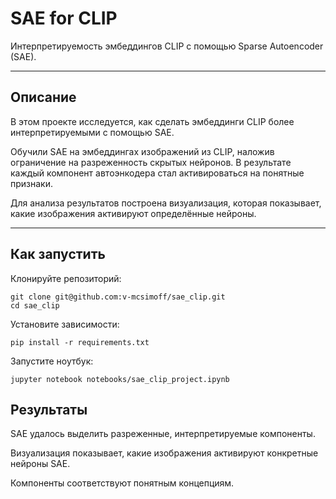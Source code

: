 # SAE for CLIP

Интерпретируемость эмбеддингов CLIP с помощью Sparse Autoencoder (SAE).

---

## Описание

В этом проекте исследуется, как сделать эмбеддинги CLIP более интерпретируемыми с помощью SAE.

Обучили SAE на эмбеддингах изображений из CLIP, наложив ограничение на разреженность скрытых нейронов. В результате каждый компонент автоэнкодера стал активироваться на понятные признаки.

Для анализа результатов построена визуализация, которая показывает, какие изображения активируют определённые нейроны.

---
## Как запустить

Клонируйте репозиторий:
```
git clone git@github.com:v-mcsimoff/sae_clip.git
cd sae_clip
```

Установите зависимости:
```
pip install -r requirements.txt
```

Запустите ноутбук:
```
jupyter notebook notebooks/sae_clip_project.ipynb
```

## Результаты

SAE удалось выделить разреженные, интерпретируемые компоненты.

Визуализация показывает, какие изображения активируют конкретные нейроны SAE.

Компоненты соответствуют понятным концепциям.
